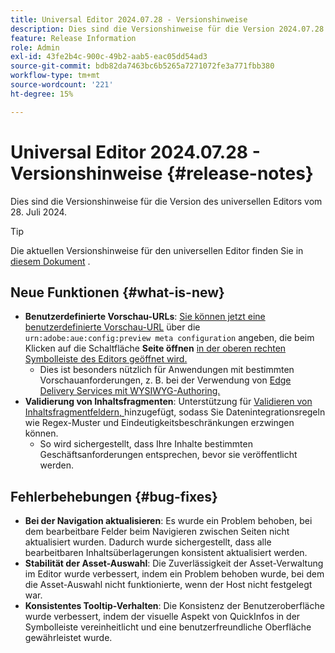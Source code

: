 ```yaml
---
title: Universal Editor 2024.07.28 - Versionshinweise
description: Dies sind die Versionshinweise für die Version 2024.07.28 des universellen Editors.
feature: Release Information
role: Admin
exl-id: 43fe2b4c-900c-49b2-aab5-eac05dd54ad3
source-git-commit: bdb82da7463bc6b5265a7271072fe3a771fbb380
workflow-type: tm+mt
source-wordcount: '221'
ht-degree: 15%

---
```


# Universal Editor 2024.07.28 - Versionshinweise {#release-notes}

Dies sind die Versionshinweise für die Version des universellen Editors vom 28. Juli 2024.

>[!TIP]
>
>Die aktuellen Versionshinweise für den universellen Editor finden Sie in [diesem Dokument](/help/release-notes/universal-editor/current.md) .

## Neue Funktionen {#what-is-new}

* **Benutzerdefinierte Vorschau-URLs**: [Sie können jetzt eine benutzerdefinierte Vorschau-URL](/help/implementing/universal-editor/customizing.md#custom-preview-urls) über die `urn:adobe:aue:config:preview meta configuration` angeben, die beim Klicken auf die Schaltfläche **Seite öffnen** [ in der oberen rechten Symbolleiste des Editors geöffnet wird.](/help/sites-cloud/authoring/universal-editor/navigation.md#universal-editor-toolbar)
   * Dies ist besonders nützlich für Anwendungen mit bestimmten Vorschauanforderungen, z. B. bei der Verwendung von [Edge Delivery Services mit WYSIWYG-Authoring.](/help/edge/wysiwyg-authoring/authoring.md)
* **Validierung von Inhaltsfragmenten**: Unterstützung für [Validieren von Inhaltsfragmentfeldern, ](/help/assets/content-fragments/content-fragments-models.md#validation) hinzugefügt, sodass Sie Datenintegrationsregeln wie Regex-Muster und Eindeutigkeitsbeschränkungen erzwingen können.
   * So wird sichergestellt, dass Ihre Inhalte bestimmten Geschäftsanforderungen entsprechen, bevor sie veröffentlicht werden.

## Fehlerbehebungen {#bug-fixes}

* **Bei der Navigation aktualisieren**: Es wurde ein Problem behoben, bei dem bearbeitbare Felder beim Navigieren zwischen Seiten nicht aktualisiert wurden. Dadurch wurde sichergestellt, dass alle bearbeitbaren Inhaltsüberlagerungen konsistent aktualisiert werden.
* **Stabilität der Asset-Auswahl**: Die Zuverlässigkeit der Asset-Verwaltung im Editor wurde verbessert, indem ein Problem behoben wurde, bei dem die Asset-Auswahl nicht funktionierte, wenn der Host nicht festgelegt war.
* **Konsistentes Tooltip-Verhalten**: Die Konsistenz der Benutzeroberfläche wurde verbessert, indem der visuelle Aspekt von QuickInfos in der Symbolleiste vereinheitlicht und eine benutzerfreundliche Oberfläche gewährleistet wurde.
